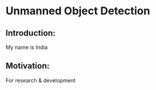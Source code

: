 # Unmanned Object Detection

## Introduction:

My name is India

## Motivation:

For research & development